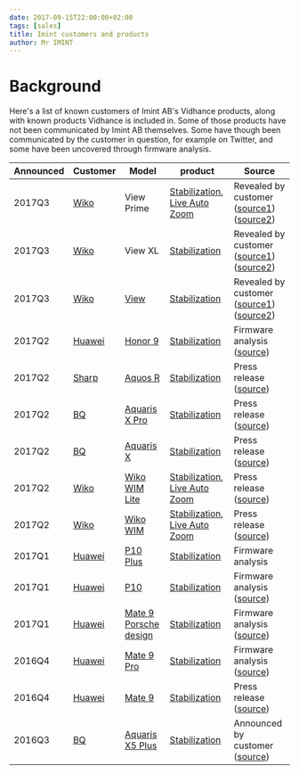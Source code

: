 ```yaml
---
date: 2017-09-15T22:00:00+02:00
tags: [sales]
title: Imint customers and products
author: Mr IMINT
---
```


# Background

Here's a list of known customers of Imint AB's Vidhance products, along with known products Vidhance is included in. Some of those products have not been communicated by Imint AB themselves. Some have though been communicated by the customer in question, for example on Twitter, and some have been uncovered through firmware analysis.

| Announced | Customer | Model | product | Source
| ---- | -------- | ----- | ------- | -------- |
| 2017Q3 | [Wiko] | View Prime | [Stabilization][VH_STAB], [Live Auto Zoom][VH_LAZ] | Revealed by customer ([source1](https://cdn.discordapp.com/attachments/350321080742969347/354273353521168395/Screenshot_20170904-163534.png)) ([source2](https://cdn.discordapp.com/attachments/350321080742969347/354277722203095051/Screenshot_20170904-165300.png)) |
| 2017Q3 | [Wiko] | View XL | [Stabilization][VH_STAB] | Revealed by customer ([source1](https://cdn.discordapp.com/attachments/350321080742969347/354273353521168395/Screenshot_20170904-163534.png)) ([source2](https://cdn.discordapp.com/attachments/350321080742969347/354277722203095051/Screenshot_20170904-165300.png)) |
| 2017Q3 | [Wiko] | [View][WIKO_VIEW] | [Stabilization][VH_STAB] | Revealed by customer ([source1](https://cdn.discordapp.com/attachments/350321080742969347/354273353521168395/Screenshot_20170904-163534.png)) ([source2](https://cdn.discordapp.com/attachments/350321080742969347/354277722203095051/Screenshot_20170904-165300.png)) |
| 2017Q2 | [Huawei] | [Honor 9][HUAWEI_HONOR9] | [Stabilization][VH_STAB] | Firmware analysis ([source](https://twitter.com/vvizard_/status/872532160258899973)) |
| 2017Q2 | [Sharp] | [Aquos R][SHARP_AQUOS_R] | [Stabilization][VH_STAB] | Press release ([source](https://press.aktietorget.se/ImintImageIntelligence/83772/673082.pdf)) |
| 2017Q2 | [BQ] | [Aquaris X Pro][BQ_AXPRO] | [Stabilization][VH_STAB] | Press release ([source](https://press.aktietorget.se/ImintImageIntelligence/82680/643858.pdf)) |
| 2017Q2 | [BQ] | [Aquaris X][BQ_AX] | [Stabilization][VH_STAB] | Press release ([source](https://press.aktietorget.se/ImintImageIntelligence/82680/643858.pdf)) |
| 2017Q2 | [Wiko] | [Wiko WIM Lite][WIKO_WIMLITE] | [Stabilization][VH_STAB], [Live Auto Zoom][VH_LAZ] | Press release ([source](https://press.aktietorget.se/ImintImageIntelligence/82392/635328.pdf)) |
| 2017Q2 | [Wiko] | [Wiko WIM][WIKO_WIM] | [Stabilization][VH_STAB], [Live Auto Zoom][VH_LAZ] | Press release ([source](https://press.aktietorget.se/ImintImageIntelligence/82392/635328.pdf)) |
| 2017Q1 | [Huawei] | [P10 Plus][HUAWEI_P10PLUS] | [Stabilization][VH_STAB] | Firmware analysis |
| 2017Q1 | [Huawei] | [P10][HUAWEI_P10] | [Stabilization][VH_STAB] | Firmware analysis ([source](https://twitter.com/vvizard_/status/846701491704475648)) |
| 2017Q1 | [Huawei] | [Mate 9 Porsche design][HUAWEI_MATE9PD] | [Stabilization][VH_STAB] | Firmware analysis ([source](https://www.avanza.se/placera/forum/trad.1775.2703761.html)) |
| 2016Q4 | [Huawei] | [Mate 9 Pro][HUAWEI_MATE9PRO] | [Stabilization][VH_STAB] | Firmware analysis ([source](https://www.avanza.se/placera/forum/trad.1775.2703761.html))|
| 2016Q4 | [Huawei] | [Mate 9][HUAWEI_MATE9] | [Stabilization][VH_STAB] | Press release ([source](https://press.aktietorget.se/ImintImageIntelligence/81808/617501.pdf)) |
| 2016Q3 | [BQ] | [Aquaris X5 Plus][BQ_AX5P] | [Stabilization][VH_STAB] | Announced by customer ([source][BQ_AX5P]) |

[SHARP]: http://www.sharp.co.jp/
[SHARP_AQUOS_R]: http://www.sharp.co.jp/products/sh03j/

[WIKO]: http://world.wikomobile.com/
[WIKO_WIM]: http://world.wikomobile.com/wim/index.php
[WIKO_WIMLITE]: http://world.wikomobile.com/wim-lite/index.php
[WIKO_VIEW]: http://world.wikomobile.com/m1777-view-32gb


[HUAWEI]: http://consumer.huawei.com/
[HUAWEI_MATE9]: http://consumer.huawei.com/en/phones/mate9/
[HUAWEI_MATE9PRO]: http://consumer.huawei.com/en/phones/mate9-pro/
[HUAWEI_MATE9PD]: http://consumer.huawei.com/en/phones/porsche-design-mate9/
[HUAWEI_P10]: http://consumer.huawei.com/en/phones/p10/
[HUAWEI_P10PLUS]: http://consumer.huawei.com/en/phones/p10-plus/
[HUAWEI_HONOR9]: http://www.hihonor.com/global/products/mobile-phones/honor9/index.html

[BQ]: https://www.bq.com/en/
[BQ_AX5P]: https://www.bq.com/en/aquaris-x5plus
[BQ_AX]: https://www.bq.com/en/aquaris-x
[BQ_AXPRO]: https://www.bq.com/en/aquaris-x-pro

[VH_STAB]: http://vidhance.com/solutions/video-stabilization/
[VH_LAZ]: http://vidhance.com/solutions/live-auto-zoom/
[VH_AC]: http://vidhance.com/solutions/auto-curate/

